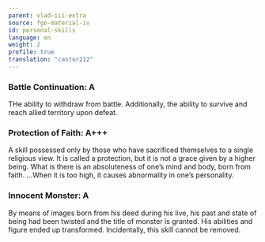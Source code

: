 ```yaml
---
parent: vlad-iii-extra
source: fgo-material-iv
id: personal-skills
language: en
weight: 2
profile: true
translation: "castor212"
---
```


### Battle Continuation: A

THe ability to withdraw from battle.
Additionally, the ability to survive and reach allied territory upon defeat.

### Protection of Faith: A+++

A skill possessed only by those who have sacrificed themselves to a single religious view.
It is called a protection, but it is not a grace given by a higher being.
What is there is an absoluteness of one’s mind and body, born from faith.
…When it is too high, it causes abnormality in one’s personality.

### Innocent Monster: A

By means of images born from his deed during his live, his past and state of being had been twisted and the title of monster is granted. His abilities and figure ended up transformed.
Incidentally, this skill cannot be removed.
